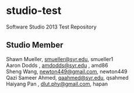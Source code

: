 studio-test
===========

Software Studio 2013 Test Repository

## Studio Member

Shawn Mueller, smueller@syr.edu, smueller1  
Aaron Dodds  , amdodds@syr.edu , amd86  
Sheng Wang, newton449@gmail.com, newton449  
Qazi Sameer Ahmed, qaahmed@syr.edu, qsahmed  
Haiyang Pan , dlut.phy@gmail.com, hapan  
